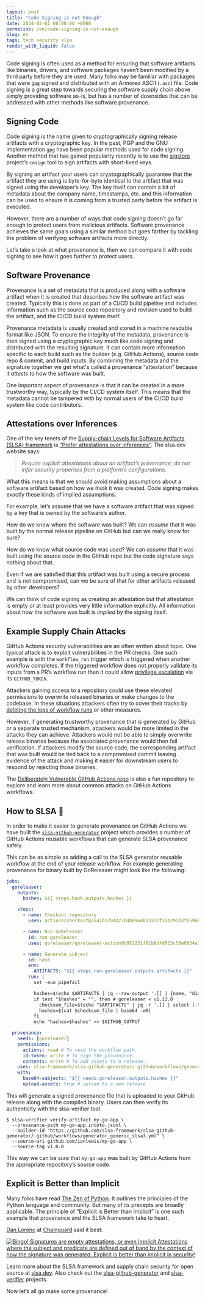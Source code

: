 ```yaml
---
layout: post
title: "Code Signing is not Enough"
date: 2024-02-01 00:00:00 +0000
permalink: /en/code-signing-is-not-enough
blog: en
tags: tech security slsa
render_with_liquid: false
---
```


Code signing is often used as a method for ensuring that software artifacts
like binaries, drivers, and software packages haven’t been modified by a third
party before they are used. Many folks may be familiar with packages that were
`gpg` signed and distributed with an Armored ASCII (`.asc`) file. Code signing
is a great step towards securing the software supply chain above simply
providing software as-is, but has a number of downsides that can be addressed
with other methods like software provenance.

## Signing Code

Code signing is the name given to cryptographically signing release artifacts
with a cryptographic key. In the past, PGP and the GNU implementation `gpg`
have been popular methods used for code signing. Another method that has gained
popularity recently is to use the [sigstore](https://www.sigstore.dev/)
project’s `cosign` tool to sign artifacts with short-lived keys.

By signing an artifact your users can cryptographically guarantee that the
artifact they are using is byte-for-byte identical to the artifact that was
signed using the developer’s key. The key itself can contain a bit of metadata
about the company name, timestamps, etc. and this information can be used to
ensure it is coming from a trusted party before the artifact is executed.

However, there are a number of ways that code signing doesn’t go far enough to
protect users from malicious artifacts. Software provenance achieves the same
goals using a similar method but goes farther by tackling the problem of
verifying software artifacts more directly.

Let’s take a look at what provenance is, then we can compare it with code
signing to see how it goes further to protect users.

## Software Provenance

Provenance is a set of metadata that is produced along with a software artifact
when it is created that describes how the software artifact was created.
Typically this is done as part of a CI/CD build pipeline and includes
information such as the source code repository and revision used to build the
artifact, and the CI/CD build system itself.

Provenance metadata is usually created and stored in a machine readable format
like JSON. To ensure the integrity of the metadata, provenance is then signed
using a cryptographic key much like code signing and distributed with the
resulting signature. It can contain more information specific to each build
such as the builder (e.g. GitHub Actions), source code repo & commit, and build
inputs. By combining the metadata and the signature together we get what's
called a provenance “attestation” because it _attests_ to how the software was
built.

One important aspect of provenance is that it can be created in a more
trustworthy way, typically by the CI/CD system itself. This means that the
metadata cannot be tampered with by normal users of the CI/CD build system like
code contributors.

## Attestations over Inferences

One of the key tenets of the [Supply-chain Levels for Software Artifacts (SLSA)
framework](https://slsa.dev/) is [“Prefer attestations over
inferences”](https://slsa.dev/spec/v1.0/principles#prefer-attestations-over-inferences).
The slsa.dev website says:

> _Require explicit attestations about an artifact’s provenance; do not infer
> security properties from a platform’s configurations._

What this means is that we should avoid making assumptions about a software
artifact based on how we _think_ it was created. Code signing makes exactly
these kinds of implied assumptions.

For example, let’s assume that we have a software artifact that was signed by a
key that is owned by the software’s author.

How do we know where the software was built? We can _assume_ that it was built
by the normal release pipeline on GitHub but can we really know for sure?

How do we know what source code was used? We can _assume_ that it was built
using the source code in the GitHub repo but the code signature says nothing
about that.

Even if we are satisfied that this artifact was built using a secure process
and is not compromised, can we be sure of that for other artifacts released by
other developers?

We can think of code signing as creating an attestation but that attestation is
empty or at least provides very little information explicitly. All information
about how the software was built is _implied_ by the signing itself.

## Example Supply Chain Attacks

GitHub Actions security vulnerabilities are an often written about topic. One
typical attack is to exploit vulnerabilities in the PR checks. One such example
is with the `workflow_run` trigger which is triggered when another workflow
completes. If the triggered workflow does not properly validate its inputs from
a PR’s workflow run then it could allow [privilege
escalation](https://www.legitsecurity.com/blog/github-privilege-escalation-vulnerability)
via its `GITHUB_TOKEN`.

Attackers gaining access to a repository could use these elevated permissions
to overwrite released binaries or make changes to the codebase. In these
situations attackers often try to cover their tracks by
[deleting the logs of workflow runs](https://adnanthekhan.com/2023/12/20/one-supply-chain-attack-to-rule-them-all/?utm_source=pocket_saves)
or other measures.

However, if generating trustworthy provenance that is generated by GitHub or a
separate trusted mechanism, attackers would be more limited in the attacks they
can achieve. Attackers would not be able to simply overwrite release binaries
because the associated provenance would then fail verification. If attackers
modify the source code, the corresponding artifact that was built would be tied
back to a compromised commit leaving evidence of the attack and making it
easier for downstream users to respond by rejecting those binaries.

The [Deliberately Vulnerable GitHub Actions
repo](https://github.com/step-security/github-actions-goat) is also a fun
repository to explore and learn more about common attacks on GitHub Actions
workflows.

## How to SLSA 💃

In order to make it easier to generate provenance on GitHub Actions we have
built the
[`slsa-github-generator`](https://github.com/slsa-framework/slsa-github-generator/tree/main)
project which provides a number of GitHub Actions reusable workflows that can
generate SLSA provenance safely.

This can be as simple as adding a call to the SLSA generator reusable workflow
at the end of your release workflow. For example generating provenance for
binary built by GoReleaser might look like the following:

```yaml
jobs:
  goreleaser:
    outputs:
      hashes: ${{ steps.hash.outputs.hashes }}

    steps:
      - name: Checkout repository
        uses: actions/checkout@2541b1294d2704b0964813337f33b291d3f8596b # tag=v3

      - name: Run GoReleaser
        id: run-goreleaser
        uses: goreleaser/goreleaser-action@b953231f81b8dfd023c58e0854a721e35037f28b # tag=v3

      - name: Generate subject
        id: hash
        env:
          ARTIFACTS: "${{ steps.run-goreleaser.outputs.artifacts }}"
        run: |
          set -euo pipefail

          hashes=$(echo $ARTIFACTS | jq --raw-output '.[] | {name, "digest": (.extra.Digest // .extra.Checksum)} | select(.digest) | {digest} + {name} | join("  ") | sub("^sha256:";"")' | base64 -w0)
          if test "$hashes" = ""; then # goreleaser < v1.13.0
            checksum_file=$(echo "$ARTIFACTS" | jq -r '.[] | select (.type=="Checksum") | .path')
            hashes=$(cat $checksum_file | base64 -w0)
          fi
          echo "hashes=$hashes" >> $GITHUB_OUTPUT

  provenance:
    needs: [goreleaser]
    permissions:
      actions: read # To read the workflow path.
      id-token: write # To sign the provenance.
      contents: write # To add assets to a release.
    uses: slsa-framework/slsa-github-generator/.github/workflows/generator_generic_slsa3.yml@v1.9.0
    with:
      base64-subjects: "${{ needs.goreleaser.outputs.hashes }}"
      upload-assets: true # upload to a new release
```

This will generate a signed provenance file that is uploaded to your GitHub
release along with the compiled binary. Users can then verify its authenticity
with the slsa-verifier tool.

```shell
$ slsa-verifier verify-artifact my-go-app \
  --provenance-path my-go-app.intoto.jsonl \
  --builder-id "https://github.com/slsa-framework/slsa-github-generator/.github/workflows/generator_generic_slsa3.yml" \
  --source-uri github.com/ianlewis/my-go-app \
  --source-tag v1.0.0
```

This way we can be sure that `my-go-app` was built by GitHub Actions from the
appropriate repository’s source code.

## Explicit is Better than Implicit

Many folks have read [The Zen of Python](https://peps.python.org/pep-0020/). It
outlines the principles of the Python language and community. But many of its
precepts are broadly applicable. The principle of “Explicit is Better than
Implicit” is one such example that provenance and the SLSA framework take to
heart.

[Dan Lorenc](https://twitter.com/lorenc_dan) at
[Chainguard](https://www.chainguard.dev/) said it best:

[![Bingo! Signatures are empty attestations, or even Implicit Attestations where the subject and predicate are defined out of band by the context of how the signature was generated. Explicit is better than implicit in security!](/assets/images/2024-02-01-code-signing-is-not-enough/6dGDemchbsY5Yj9.png "image_tooltip")](https://twitter.com/lorenc_dan/status/1720818749102575710)

Learn more about the SLSA framework and supply chain security for open source
at [slsa.dev](https://slsa.dev). Also check out the
[slsa-github-generator](https://github.com/slsa-framework/slsa-github-generator)
and [slsa-verifier](https://github.com/slsa-framework/slsa-verifier) projects.

Now let’s all go make some provenance!
